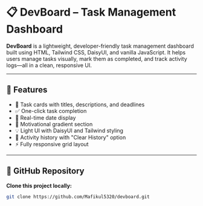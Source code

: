 # 📋 DevBoard – Task Management Dashboard

**DevBoard** is a lightweight, developer-friendly task management dashboard built using HTML, Tailwind CSS, DaisyUI, and vanilla JavaScript. It helps users manage tasks visually, mark them as completed, and track activity logs—all in a clean, responsive UI.

---

## 🌟 Features

- 📝 Task cards with titles, descriptions, and deadlines  
- ✅ One-click task completion  
- 📅 Real-time date display  
- 🌈 Motivational gradient section  
- 💡 Light UI with DaisyUI and Tailwind styling  
- 🧾 Activity history with "Clear History" option  
- ⚡ Fully responsive grid layout  


---

## 🔗 GitHub Repository

**Clone this project locally:**

```bash
git clone https://github.com/Mafikul5320/devboard.git


